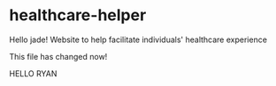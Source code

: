# healthcare-helper

Hello jade!
Website to help facilitate individuals' healthcare experience

This file has changed now!

HELLO RYAN
